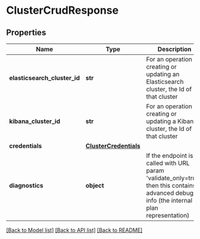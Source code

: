 # ClusterCrudResponse

## Properties
Name | Type | Description | Notes
------------ | ------------- | ------------- | -------------
**elasticsearch_cluster_id** | **str** | For an operation creating or updating an Elasticsearch cluster, the Id of that cluster | [optional] 
**kibana_cluster_id** | **str** | For an operation creating or updating a Kibana cluster, the Id of that cluster | [optional] 
**credentials** | [**ClusterCredentials**](ClusterCredentials.md) |  | [optional] 
**diagnostics** | **object** | If the endpoint is called with URL param &#39;validate_only&#x3D;true&#39;, then this contains advanced debug info (the internal plan representation) | [optional] 

[[Back to Model list]](../README.md#documentation-for-models) [[Back to API list]](../README.md#documentation-for-api-endpoints) [[Back to README]](../README.md)


